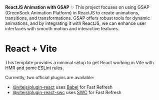 **ReactJS Animation with GSAP**
✨ This project focuses on using GSAP (GreenSock Animation Platform) in ReactJS to create animations, transitions, and transformations. GSAP offers robust tools for dynamic animations, and by integrating it with ReactJS, we can enhance user interfaces with smooth motion and interactive features.

# React + Vite

This template provides a minimal setup to get React working in Vite with HMR and some ESLint rules.

Currently, two official plugins are available:

- [@vitejs/plugin-react](https://github.com/vitejs/vite-plugin-react/blob/main/packages/plugin-react/README.md) uses [Babel](https://babeljs.io/) for Fast Refresh
- [@vitejs/plugin-react-swc](https://github.com/vitejs/vite-plugin-react-swc) uses [SWC](https://swc.rs/) for Fast Refresh
